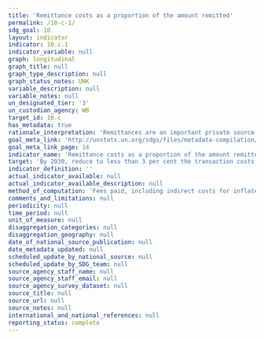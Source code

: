 ```yaml
---
title: 'Remittance costs as a proportion of the amount remitted'
permalink: /10-c-1/
sdg_goal: 10
layout: indicator
indicator: 10.c.1
indicator_variable: null
graph: longitudinal
graph_title: null
graph_type_description: null
graph_status_notes: UNK
variable_description: null
variable_notes: null
un_designated_tier: '3'
un_custodian_agency: WB
target_id: 10.c
has_metadata: true
rationale_interpretation: 'Remittances are an important private source of income for migrant families. They benefit wider communities and improve the human development of migrant households. With total remittances going to developing countries projected at USD 454 billion in 2015, reaching the target of reducing remittances to less than 3% would save more than USD 20 billion/year. The G20 has already committed to reducing the transfer costs of remittances (with 5 percentage points over five years), the so''called ''5x 5 initiative''. To monitor this commitment, a designated group in the World bank was created to monitor the implementation of this commitment.'
goal_meta_link: 'http://unstats.un.org/sdgs/files/metadata-compilation/Metadata-Goal-10.pdf'
goal_meta_link_page: 14
indicator_name: 'Remittance costs as a proportion of the amount remitted'
target: 'By 2030, reduce to less than 3 per cent the transaction costs of migrant remittances and eliminate remittance corridors with costs higher than 5 per cent.'
indicator_definition: ''
actual_indicator_available: null
actual_indicator_available_description: null
method_of_computation: 'Fees paid, including indirect costs for inflated exchange rates, divided by the amount remitted.'
comments_and_limitations: null
periodicity: null
time_period: null
unit_of_measure: null
disaggregation_categories: null
disaggregation_geography: null
date_of_national_source_publication: null
date_metadata_updated: null
scheduled_update_by_national_source: null
scheduled_update_by_SDG_team: null
source_agency_staff_name: null
source_agency_staff_email: null
source_agency_survey_dataset: null
source_title: null
source_url: null
source_notes: null
international_and_national_references: null
reporting_status: complete
---
```

